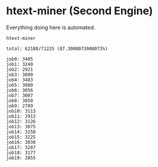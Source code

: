 # htext-miner (Second Engine)

Everything doing here is automated.

```
htext-miner

total: 62180/71225 (87.3008073008073%)

job0: 3405
job1: 3240
job2: 2921
job3: 3090
job4: 3483
job5: 3080
job6: 3056
job7: 3007
job8: 3050
job9: 2789
job10: 3113
job11: 2913
job12: 3126
job13: 3075
job14: 3258
job15: 3225
job16: 3030
job17: 3287
job18: 3177
job19: 2855
```